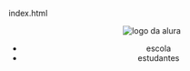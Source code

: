 index.html       


<!DOCTYPE html>
<html>
<head>
    <meta charset='utf-8'>
    <meta http-equiv='X-UA-Compatible' content='IE=edge'>
    <title>Page Title</title>
    <meta name='viewport' content='width=device-width, initial-scale=1'>
    <link rel='stylesheet' type='text/css' media='screen' href='style.css'>
    <script src='main.js'></script>
</head>
<body>
    <header>
   <img scr="logoalura.png" alt="logo da alura">
   <ul>
   <li>escola</li>
   <li>estudantes</li>
   </ul>
    </header>
</body>
</html>